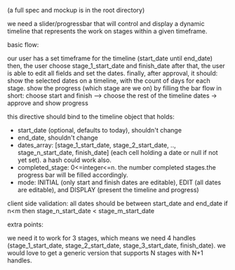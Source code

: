 (a full spec and mockup is in the root directory)

we need a slider/progressbar that will control and display a dynamic timeline that represents the work on stages within a given timeframe.

basic flow:

our user has a set timeframe for the timeline (start_date until end_date)
then, the user choose stage_1_start_date and finish_date
after that, the user is able to edit all fields and set the dates.
finally, after approval, it should:
 show the selected dates on a timeline, with the count of days for each stage.
show the progress (which stage are we on) by filling the bar
flow in short:
choose start and finish --> choose the rest of the timeline dates -> approve and show progress

this directive should bind to the timeline object that holds:

* start_date (optional, defaults to today), shouldn't change
* end_date, shouldn't change
* dates_array:  [stage_1_start_date, stage_2_start_date, .., stage_n_start_date, finish_date] (each cell holding a date or null if not yet set). 
a hash could work also.
* completed_stage: 0<=integer<=n. the number completed stages.the progress bar will be filled accordingly.
* mode: INITIAL (only start and finish dates are editable), EDIT (all dates are editable), and DISPLAY (present the timeline and progress)

client side validation: 
all dates should be between start_date and end_date
if n<m then stage_n_start_date < stage_m_start_date

extra points:

we need it to work for 3 stages, which means we need 4 handles (stage_1_start_date, stage_2_start_date, stage_3_start_date, finish_date).
we would love to get a generic version that supports N stages with N+1 handles.
